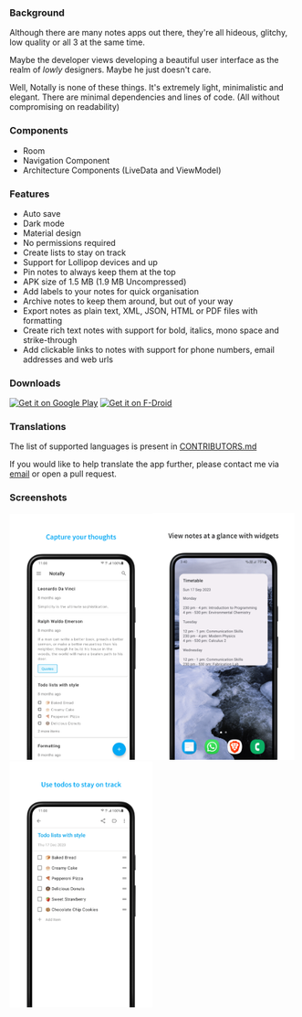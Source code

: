 ### Background
Although there are many notes apps out there, they're all hideous, glitchy, low quality or all 3 at the same time.

Maybe the developer views developing a beautiful user interface as the realm of _lowly_ designers. Maybe he just doesn't care.

Well, Notally is none of these things. It's extremely light, minimalistic and elegant. There are minimal dependencies and lines of code. (All without compromising on readability)

### Components
* Room
* Navigation Component
* Architecture Components (LiveData and ViewModel)

### Features
* Auto save
* Dark mode
* Material design
* No permissions required
* Create lists to stay on track
* Support for Lollipop devices and up
* Pin notes to always keep them at the top
* APK size of 1.5 MB (1.9 MB Uncompressed)
* Add labels to your notes for quick organisation
* Archive notes to keep them around, but out of your way
* Export notes as plain text, XML, JSON, HTML or PDF files with formatting
* Create rich text notes with support for bold, italics, mono space and strike-through
* Add clickable links to notes with support for phone numbers, email addresses and web urls

### Downloads
[<img src="https://play.google.com/intl/en_us/badges/images/generic/en_badge_web_generic.png" alt="Get it on Google Play"  height="70"/>](https://play.google.com/store/apps/details?id=com.omgodse.notally)
[<img src="https://fdroid.gitlab.io/artwork/badge/get-it-on.png" alt="Get it on F-Droid" height="70"/>](https://f-droid.org/packages/com.omgodse.notally/)

### Translations
The list of supported languages is present in [CONTRIBUTORS.md](CONTRIBUTORS.md)

If you would like to help translate the app further, please contact me via [email](mailto:omgodseapps@gmail.com) or open a pull request.

### Screenshots
<img src="fastlane/metadata/android/en-US/images/phoneScreenshots/1.png" width="250"/><img src="fastlane/metadata/android/en-US/images/phoneScreenshots/2.png" width="250"/><img src="fastlane/metadata/android/en-US/images/phoneScreenshots/3.png" width="250"/>